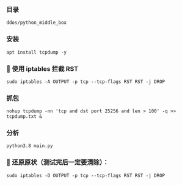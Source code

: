 ### 目录
    ddos/python_middle_box

### 安装
    apt install tcpdump -y

### 🎯 使用 iptables 拦截 RST
    sudo iptables -A OUTPUT -p tcp --tcp-flags RST RST -j DROP

### 抓包
    nohup tcpdump -nn 'tcp and dst port 25256 and len > 100' -q >> tcpdump.txt &

### 分析
    python3.8 main.py

### 📌 还原原状（测试完后一定要清除）：
    sudo iptables -D OUTPUT -p tcp --tcp-flags RST RST -j DROP
